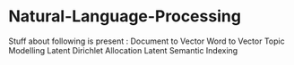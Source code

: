 # Natural-Language-Processing
Stuff about following is present :
Document to Vector
Word to Vector
Topic Modelling
Latent Dirichlet Allocation
Latent Semantic Indexing

